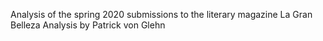 Analysis of the spring 2020 submissions to the literary magazine La Gran Belleza
Analysis by Patrick von Glehn
